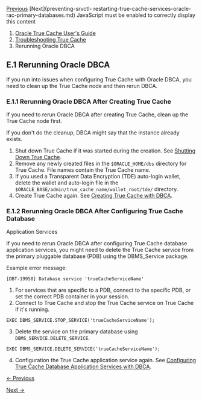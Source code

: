 [Previous](troubleshooting-true-cache.md) [Next](preventing-srvctl-
restarting-true-cache-services-oracle-rac-primary-databases.md) JavaScript
must be enabled to correctly display this content

  1. [Oracle True Cache User's Guide](index.md)
  2. [Troubleshooting True Cache](troubleshooting-true-cache.md)
  3. Rerunning Oracle DBCA

## E.1 Rerunning Oracle DBCA

If you run into issues when configuring True Cache with Oracle DBCA, you need
to clean up the True Cache node and then rerun DBCA.

### E.1.1 Rerunning Oracle DBCA After Creating True Cache

If you need to rerun Oracle DBCA after creating True Cache, clean up the True
Cache node first.

If you don't do the cleanup, DBCA might say that the instance already exists.

  1. Shut down True Cache if it was started during the creation. See [Shutting Down True Cache](shutting-and-starting-true-cache.md#GUID-4A1E5699-B43E-46D7-8E7D-908BF0A28668 "To shut down True Cache, use the SHUTDOWN command."). 
  2. Remove any newly created files in the `$ORACLE_HOME/dbs` directory for True Cache. File names contain the True Cache name. 
  3. If you used a Transparent Data Encryption (TDE) auto-login wallet, delete the wallet and auto-login file in the `$ORACLE_BASE/admin/true_cache_name/wallet_root/tde/` directory. 
  4. Create True Cache again. See [Creating True Cache with DBCA](configuring-true-cache-oracle-dbca.md#GUID-A534C50F-3A84-4C04-9765-F85F99F0E52F "Follow these steps to create True Cache with Oracle DBCA."). 

### E.1.2 Rerunning Oracle DBCA After Configuring True Cache Database
Application Services

If you need to rerun Oracle DBCA after configuring True Cache database
application services, you might need to delete the True Cache service from the
primary pluggable database (PDB) using the DBMS_Service package.

Example error message:

    
    
    [DBT-19958] Database service 'trueCacheServiceName'

  1. For services that are specific to a PDB, connect to the specific PDB, or set the correct PDB container in your session.
  2. Connect to True Cache and stop the True Cache service on True Cache if it's running. 

`EXEC DBMS_SERVICE.STOP_SERVICE('trueCacheServiceName');`

  3. Delete the service on the primary database using `DBMS_SERVICE.DELETE_SERVICE`. 

`EXEC DBMS_SERVICE.DELETE_SERVICE('trueCacheServiceName');`

  4. Configuration the True Cache application service again. See [Configuring True Cache Database Application Services with DBCA](configuring-true-cache-oracle-dbca.md#GUID-79518DDB-56AA-4D2B-9831-6F737424DEC3 "To use True Cache with the JDBC Thin driver, for each primary database application service that you want to cache, create a corresponding True Cache database application service."). 


[← Previous](troubleshooting-true-cache.md)

[Next →](rerunning-oracle-dbca.md)
